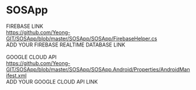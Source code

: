 # SOSApp
FIREBASE LINK <br />https://github.com/Yeong-GIT/SOSApp/blob/master/SOSApp/SOSApp/FirebaseHelper.cs <br />ADD YOUR FIREBASE REALTIME DATABASE LINK<br /><br />
GOOGLE CLOUD API <br />https://github.com/Yeong-GIT/SOSApp/blob/master/SOSApp/SOSApp.Android/Properties/AndroidManifest.xml <br />ADD YOUR GOOGLE CLOUD API LINK<br />
